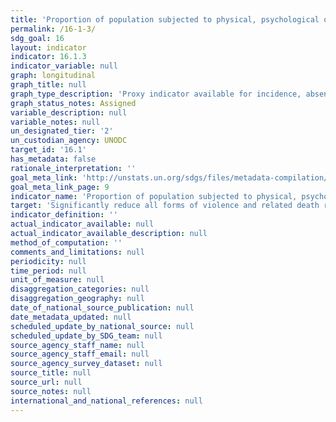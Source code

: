 ```yaml
---
title: 'Proportion of population subjected to physical, psychological or sexual violence in the previous 12 months'
permalink: /16-1-3/
sdg_goal: 16
layout: indicator
indicator: 16.1.3
indicator_variable: null
graph: longitudinal
graph_title: null
graph_type_description: 'Proxy indicator available for incidence, absent psychological violence'
graph_status_notes: Assigned
variable_description: null
variable_notes: null
un_designated_tier: '2'
un_custodian_agency: UNODC
target_id: '16.1'
has_metadata: false
rationale_interpretation: ''
goal_meta_link: 'http://unstats.un.org/sdgs/files/metadata-compilation/Metadata-Goal-16.pdf'
goal_meta_link_page: 9
indicator_name: 'Proportion of population subjected to physical, psychological or sexual violence in the previous 12 months'
target: 'Significantly reduce all forms of violence and related death rates everywhere.'
indicator_definition: ''
actual_indicator_available: null
actual_indicator_available_description: null
method_of_computation: ''
comments_and_limitations: null
periodicity: null
time_period: null
unit_of_measure: null
disaggregation_categories: null
disaggregation_geography: null
date_of_national_source_publication: null
date_metadata_updated: null
scheduled_update_by_national_source: null
scheduled_update_by_SDG_team: null
source_agency_staff_name: null
source_agency_staff_email: null
source_agency_survey_dataset: null
source_title: null
source_url: null
source_notes: null
international_and_national_references: null
---
```

